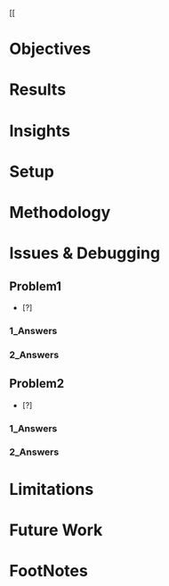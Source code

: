 [[


# Objectives
# Results
# Insights
# Setup
# Methodology
# Issues & Debugging

## Problem1
- [?] 

### 1_Answers


### 2_Answers



## Problem2
- [?] 

### 1_Answers


### 2_Answers



# Limitations
# Future Work
# FootNotes